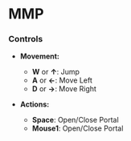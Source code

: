 # MMP

### Controls

- **Movement:**
  - **W** or **↑**: Jump
  - **A** or **←**: Move Left
  - **D** or **→**: Move Right
  
 
- **Actions:**
  - **Space**: Open/Close Portal
  - **Mouse1**: Open/Close Portal

